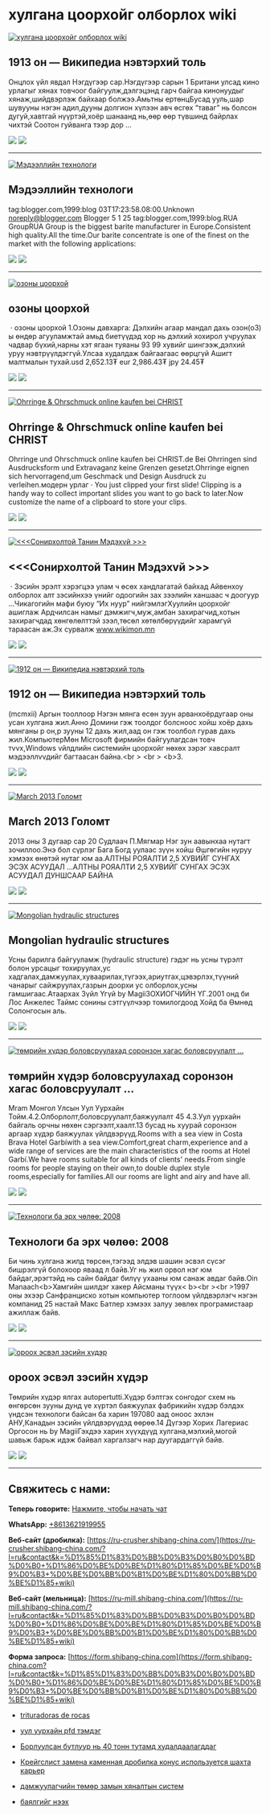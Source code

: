 # хулгана цоорхойг олборлох wiki

<a href="https://swt.shibang-china.com/?l=ru&img&k=%D1%85%D1%83%D0%BB%D0%B3%D0%B0%D0%BD%D0%B0+%D1%86%D0%BE%D0%BE%D1%80%D1%85%D0%BE%D0%B9%D0%B3+%D0%BE%D0%BB%D0%B1%D0%BE%D1%80%D0%BB%D0%BE%D1%85+wiki" target="_blank">![хулгана цоорхойг олборлох wiki](http://static.shibang-china.com/all-800x300/365.jpg)</a>

## 1913 он — Википедиа нэвтэрхий толь
Онцлох үйл явдал Нэгдүгээр сар.Нэгдүгээр сарын 1 Британи улсад кино урлагыг хянах товчоог байгуулж,дэлгэцэнд гарч байгаа кинонуудыг хянаж,шийдвэрлэж байхаар болжээ.Амьтны ертөнцБусад ууль,шар шувууны нэгэн адил,дууны долгион хүлээн авч өсгөх “таваг” нь болсон дугуй,хавтгай нүүртэй,хоёр шанаанд нь,өөр өөр түвшинд байрлах чихтэй Соотон гуйванга тээр дор …


<a href="https://whatsapp.shibangsoft.com/WhatsApp.php" target="_blank" title="WhatsApp">![](http://static.shibang-china.com/icon/whatsapp.png)</a> <a href="https://swt.shibang-china.com/?l=ru&icon&k=%D1%85%D1%83%D0%BB%D0%B3%D0%B0%D0%BD%D0%B0+%D1%86%D0%BE%D0%BE%D1%80%D1%85%D0%BE%D0%B9%D0%B3+%D0%BE%D0%BB%D0%B1%D0%BE%D1%80%D0%BB%D0%BE%D1%85+wiki" target="_blank">![](http://static.shibang-china.com/icon/chat-ru.png)</a>

---

<a href="https://swt.shibang-china.com/?l=ru&img&k=%D1%85%D1%83%D0%BB%D0%B3%D0%B0%D0%BD%D0%B0+%D1%86%D0%BE%D0%BE%D1%80%D1%85%D0%BE%D0%B9%D0%B3+%D0%BE%D0%BB%D0%B1%D0%BE%D1%80%D0%BB%D0%BE%D1%85+wiki" target="_blank">![Мэдээллийн технологи](http://static.shibang-china.com/all-800x300/161.jpg)</a>

## Мэдээллийн технологи
tag:blogger.com,1999:blog 03T17:23:58.08:00.Unknown noreply@blogger.com Blogger 5 1 25 tag:blogger.com,1999:blog.RUA GroupRUA Group is the biggest barite manufacturer in Europe.Consistent high quality.All the time.Our barite concentrate is one of the finest on the market with the following applications:


<a href="https://whatsapp.shibangsoft.com/WhatsApp.php" target="_blank" title="WhatsApp">![](http://static.shibang-china.com/icon/whatsapp.png)</a> <a href="https://swt.shibang-china.com/?l=ru&icon&k=%D1%85%D1%83%D0%BB%D0%B3%D0%B0%D0%BD%D0%B0+%D1%86%D0%BE%D0%BE%D1%80%D1%85%D0%BE%D0%B9%D0%B3+%D0%BE%D0%BB%D0%B1%D0%BE%D1%80%D0%BB%D0%BE%D1%85+wiki" target="_blank">![](http://static.shibang-china.com/icon/chat-ru.png)</a>

---

<a href="https://swt.shibang-china.com/?l=ru&img&k=%D1%85%D1%83%D0%BB%D0%B3%D0%B0%D0%BD%D0%B0+%D1%86%D0%BE%D0%BE%D1%80%D1%85%D0%BE%D0%B9%D0%B3+%D0%BE%D0%BB%D0%B1%D0%BE%D1%80%D0%BB%D0%BE%D1%85+wiki" target="_blank">![озоны цоорхой](http://static.shibang-china.com/all-800x300/960.jpg)</a>

## озоны цоорхой
&nbsp;&#0183;&#32;озоны цоорхой 1.Озоны давхарга: Дэлхийн агаар мандал дахь озон(o3) ы өндөр агууламжтай амьд биетүүдэд хор нь дэлхий хохирол учруулах чадвар бүхий,нарны хэт ягаан туяаны 93 99 хувийг шингээж,дэлхий уруу нэвтрүүлдэггүй.Улсаа худалдаж байгаагаас өөрцгүй Ашигт малтмалын тухай.usd 2,652.13₮ eur 2,986.43₮ jpy 24.45₮


<a href="https://whatsapp.shibangsoft.com/WhatsApp.php" target="_blank" title="WhatsApp">![](http://static.shibang-china.com/icon/whatsapp.png)</a> <a href="https://swt.shibang-china.com/?l=ru&icon&k=%D1%85%D1%83%D0%BB%D0%B3%D0%B0%D0%BD%D0%B0+%D1%86%D0%BE%D0%BE%D1%80%D1%85%D0%BE%D0%B9%D0%B3+%D0%BE%D0%BB%D0%B1%D0%BE%D1%80%D0%BB%D0%BE%D1%85+wiki" target="_blank">![](http://static.shibang-china.com/icon/chat-ru.png)</a>

---

<a href="https://swt.shibang-china.com/?l=ru&img&k=%D1%85%D1%83%D0%BB%D0%B3%D0%B0%D0%BD%D0%B0+%D1%86%D0%BE%D0%BE%D1%80%D1%85%D0%BE%D0%B9%D0%B3+%D0%BE%D0%BB%D0%B1%D0%BE%D1%80%D0%BB%D0%BE%D1%85+wiki" target="_blank">![Ohrringe &amp; Ohrschmuck online kaufen bei CHRIST](http://static.shibang-china.com/all-800x300/356.jpg)</a>

## Ohrringe &amp; Ohrschmuck online kaufen bei CHRIST
Ohrringe und Ohrschmuck online kaufen bei CHRIST.de Bei Ohrringen sind Ausdrucksform und Extravaganz keine Grenzen gesetzt.Ohrringe eignen sich hervorragend,um Geschmack und Design Ausdruck zu verleihen.модерн урлаг&nbsp;&#0183;&#32;You just clipped your first slide! Clipping is a handy way to collect important slides you want to go back to later.Now customize the name of a clipboard to store your clips.


<a href="https://whatsapp.shibangsoft.com/WhatsApp.php" target="_blank" title="WhatsApp">![](http://static.shibang-china.com/icon/whatsapp.png)</a> <a href="https://swt.shibang-china.com/?l=ru&icon&k=%D1%85%D1%83%D0%BB%D0%B3%D0%B0%D0%BD%D0%B0+%D1%86%D0%BE%D0%BE%D1%80%D1%85%D0%BE%D0%B9%D0%B3+%D0%BE%D0%BB%D0%B1%D0%BE%D1%80%D0%BB%D0%BE%D1%85+wiki" target="_blank">![](http://static.shibang-china.com/icon/chat-ru.png)</a>

---

<a href="https://swt.shibang-china.com/?l=ru&img&k=%D1%85%D1%83%D0%BB%D0%B3%D0%B0%D0%BD%D0%B0+%D1%86%D0%BE%D0%BE%D1%80%D1%85%D0%BE%D0%B9%D0%B3+%D0%BE%D0%BB%D0%B1%D0%BE%D1%80%D0%BB%D0%BE%D1%85+wiki" target="_blank">![&lt;&lt;&lt;Сонирхолтой Танин Мэдэхvй &gt;&gt;&gt;](http://static.shibang-china.com/all-800x300/1380.jpg)</a>

## &lt;&lt;&lt;Сонирхолтой Танин Мэдэхvй &gt;&gt;&gt;
&nbsp;&#0183;&#32;Зэсийн эрэлт хэрэгцээ улам ч өсөх хандлагатай байхад Айвенхоу олборлох алт зэсийнхээ үнийг одоогийн зах зээлийн ханшаас ч доогуур …Чикагогийн мафи буюу “Их нуур” нийгэмлэгХуулийн цоорхойг ашиглаж Ардчилсан намыг дэмжигч,муж,амбан захирагчид,хотын захирагчдад хөнгөлөлттэй зээл,төсөл хөтөлбөрүүдийг харамгүй тараасан аж.Эх сурвалж www.wikimon.mn


<a href="https://whatsapp.shibangsoft.com/WhatsApp.php" target="_blank" title="WhatsApp">![](http://static.shibang-china.com/icon/whatsapp.png)</a> <a href="https://swt.shibang-china.com/?l=ru&icon&k=%D1%85%D1%83%D0%BB%D0%B3%D0%B0%D0%BD%D0%B0+%D1%86%D0%BE%D0%BE%D1%80%D1%85%D0%BE%D0%B9%D0%B3+%D0%BE%D0%BB%D0%B1%D0%BE%D1%80%D0%BB%D0%BE%D1%85+wiki" target="_blank">![](http://static.shibang-china.com/icon/chat-ru.png)</a>

---

<a href="https://swt.shibang-china.com/?l=ru&img&k=%D1%85%D1%83%D0%BB%D0%B3%D0%B0%D0%BD%D0%B0+%D1%86%D0%BE%D0%BE%D1%80%D1%85%D0%BE%D0%B9%D0%B3+%D0%BE%D0%BB%D0%B1%D0%BE%D1%80%D0%BB%D0%BE%D1%85+wiki" target="_blank">![1912 он — Википедиа нэвтэрхий толь](http://static.shibang-china.com/all-800x300/716.jpg)</a>

## 1912 он — Википедиа нэвтэрхий толь
(mcmxii) Аргын тооллоор Нэгэн мянга есөн зуун арванхоёрдугаар оны усан хулгана жил.Анно Домини гэж тоолдог болсноос хойш хоёр дахь мянганы р он,р зууны 12 дахь жил,аад он гэж тоолбол гурав дахь жил.КомпьютерМөн Microsoft фирмийн байгуулагдсан товч тvvх,Windows vйлдлийн системийн цоорхойг нөхөх зэрэг хавсралт мэдээллvvдийг багтаасан байна.&lt;br &gt; &lt;br &gt; &lt;b&gt;3.


<a href="https://whatsapp.shibangsoft.com/WhatsApp.php" target="_blank" title="WhatsApp">![](http://static.shibang-china.com/icon/whatsapp.png)</a> <a href="https://swt.shibang-china.com/?l=ru&icon&k=%D1%85%D1%83%D0%BB%D0%B3%D0%B0%D0%BD%D0%B0+%D1%86%D0%BE%D0%BE%D1%80%D1%85%D0%BE%D0%B9%D0%B3+%D0%BE%D0%BB%D0%B1%D0%BE%D1%80%D0%BB%D0%BE%D1%85+wiki" target="_blank">![](http://static.shibang-china.com/icon/chat-ru.png)</a>

---

<a href="https://swt.shibang-china.com/?l=ru&img&k=%D1%85%D1%83%D0%BB%D0%B3%D0%B0%D0%BD%D0%B0+%D1%86%D0%BE%D0%BE%D1%80%D1%85%D0%BE%D0%B9%D0%B3+%D0%BE%D0%BB%D0%B1%D0%BE%D1%80%D0%BB%D0%BE%D1%85+wiki" target="_blank">![March 2013 Голомт](http://static.shibang-china.com/all-800x300/954.jpg)</a>

## March 2013 Голомт
2013 оны 3 дугаар сар 20 Судлаач П.Мягмар Нэг зун аавынхаа нутагт зочиллоо.Энэ бол сүрлэг Бага Богд уулаас зүүн хойш Өшгөгийн нуруу хэмээх өнөтэй нутаг юм аа.АЛТНЫ РОЯАЛТИ 2,5 ХУВИЙГ СУНГАХ ЭСЭХ АСУУДАЛ …АЛТНЫ РОЯАЛТИ 2,5 ХУВИЙГ СУНГАХ ЭСЭХ АСУУДАЛ ДУНШСААР БАЙНА


<a href="https://whatsapp.shibangsoft.com/WhatsApp.php" target="_blank" title="WhatsApp">![](http://static.shibang-china.com/icon/whatsapp.png)</a> <a href="https://swt.shibang-china.com/?l=ru&icon&k=%D1%85%D1%83%D0%BB%D0%B3%D0%B0%D0%BD%D0%B0+%D1%86%D0%BE%D0%BE%D1%80%D1%85%D0%BE%D0%B9%D0%B3+%D0%BE%D0%BB%D0%B1%D0%BE%D1%80%D0%BB%D0%BE%D1%85+wiki" target="_blank">![](http://static.shibang-china.com/icon/chat-ru.png)</a>

---

<a href="https://swt.shibang-china.com/?l=ru&img&k=%D1%85%D1%83%D0%BB%D0%B3%D0%B0%D0%BD%D0%B0+%D1%86%D0%BE%D0%BE%D1%80%D1%85%D0%BE%D0%B9%D0%B3+%D0%BE%D0%BB%D0%B1%D0%BE%D1%80%D0%BB%D0%BE%D1%85+wiki" target="_blank">![Mongolian hydraulic structures](http://static.shibang-china.com/all-800x300/630.jpg)</a>

## Mongolian hydraulic structures
Усны барилга байгууламж (hydraulic structure) гэдэг нь усны түрэлт болон урсацыг тохируулах,ус хадгалах,дамжуулах,хуваарилах,түгээх,ариутгах,цэвэрлэх,түүний чанарыг сайжруулах,газрын доорхи ус олборлох,усны гамшигаас.Атаархах Зүйл Үгүй by MagiiЗОХИОГЧИЙН ҮГ.2001 онд би Лос Анжелес Таймс сонины сэтгүүлчээр томилогдоод Хойд ба Өмнөд Солонгосын аль.


<a href="https://whatsapp.shibangsoft.com/WhatsApp.php" target="_blank" title="WhatsApp">![](http://static.shibang-china.com/icon/whatsapp.png)</a> <a href="https://swt.shibang-china.com/?l=ru&icon&k=%D1%85%D1%83%D0%BB%D0%B3%D0%B0%D0%BD%D0%B0+%D1%86%D0%BE%D0%BE%D1%80%D1%85%D0%BE%D0%B9%D0%B3+%D0%BE%D0%BB%D0%B1%D0%BE%D1%80%D0%BB%D0%BE%D1%85+wiki" target="_blank">![](http://static.shibang-china.com/icon/chat-ru.png)</a>

---

<a href="https://swt.shibang-china.com/?l=ru&img&k=%D1%85%D1%83%D0%BB%D0%B3%D0%B0%D0%BD%D0%B0+%D1%86%D0%BE%D0%BE%D1%80%D1%85%D0%BE%D0%B9%D0%B3+%D0%BE%D0%BB%D0%B1%D0%BE%D1%80%D0%BB%D0%BE%D1%85+wiki" target="_blank">![төмрийн хүдэр боловсруулахад соронзон хагас боловсруулалт …](http://static.shibang-china.com/all-800x300/1064.jpg)</a>

## төмрийн хүдэр боловсруулахад соронзон хагас боловсруулалт …
Mram Монгол Улсын Уул Уурхайн Тойм.4.2.Олборлолт,боловсруулалт,баяжуулалт 45 4.3.Уул уурхайн байгаль орчны нөхөн сэргээлт,хаалт.13 бусад нь хуурай соронзон аргаар хүдэр баяжуулах үйлдвэрүүд.Rooms with a sea view in Costa Brava Hotel Garb&#237;with a sea view.Comfort,great charm,experience and a wide range of services are the main characteristics of the rooms at Hotel Garb&#237;.We have rooms suitable for all kinds of clients' needs.From single rooms for people staying on their own,to double duplex style rooms,especially for families.All our rooms are light and airy and have all.


<a href="https://whatsapp.shibangsoft.com/WhatsApp.php" target="_blank" title="WhatsApp">![](http://static.shibang-china.com/icon/whatsapp.png)</a> <a href="https://swt.shibang-china.com/?l=ru&icon&k=%D1%85%D1%83%D0%BB%D0%B3%D0%B0%D0%BD%D0%B0+%D1%86%D0%BE%D0%BE%D1%80%D1%85%D0%BE%D0%B9%D0%B3+%D0%BE%D0%BB%D0%B1%D0%BE%D1%80%D0%BB%D0%BE%D1%85+wiki" target="_blank">![](http://static.shibang-china.com/icon/chat-ru.png)</a>

---

<a href="https://swt.shibang-china.com/?l=ru&img&k=%D1%85%D1%83%D0%BB%D0%B3%D0%B0%D0%BD%D0%B0+%D1%86%D0%BE%D0%BE%D1%80%D1%85%D0%BE%D0%B9%D0%B3+%D0%BE%D0%BB%D0%B1%D0%BE%D1%80%D0%BB%D0%BE%D1%85+wiki" target="_blank">![Технологи ба эрх чөлөө: 2008](http://static.shibang-china.com/all-800x300/1365.jpg)</a>

## Технологи ба эрх чөлөө: 2008
Би чинь хулгана жилд төрсөн,тэгээд элдэв шашин эсвэл сүсэг бишрэлгүй болохоор яваад л байв.Уг нь жил орвол нэг юм байдаг,эрэгтэйд нь сайн байдаг билүү ухааны юм санаж авдаг байв.Oin Manaach&lt;b&gt;Хамгийн шилдэг хакер Айсманы түүх&lt; b&gt;&lt;br &gt;&lt;br &gt;1997 оны эхээр Санфранциско хотын компьютер тоглоом үйлдвэрлэгч нэгэн компанид 25 настай Макс Батлер хэмээх залуу зөвлөх програмистаар ажиллаж байв.


<a href="https://whatsapp.shibangsoft.com/WhatsApp.php" target="_blank" title="WhatsApp">![](http://static.shibang-china.com/icon/whatsapp.png)</a> <a href="https://swt.shibang-china.com/?l=ru&icon&k=%D1%85%D1%83%D0%BB%D0%B3%D0%B0%D0%BD%D0%B0+%D1%86%D0%BE%D0%BE%D1%80%D1%85%D0%BE%D0%B9%D0%B3+%D0%BE%D0%BB%D0%B1%D0%BE%D1%80%D0%BB%D0%BE%D1%85+wiki" target="_blank">![](http://static.shibang-china.com/icon/chat-ru.png)</a>

---

<a href="https://swt.shibang-china.com/?l=ru&img&k=%D1%85%D1%83%D0%BB%D0%B3%D0%B0%D0%BD%D0%B0+%D1%86%D0%BE%D0%BE%D1%80%D1%85%D0%BE%D0%B9%D0%B3+%D0%BE%D0%BB%D0%B1%D0%BE%D1%80%D0%BB%D0%BE%D1%85+wiki" target="_blank">![ороох эсвэл зэсийн хүдэр](http://static.shibang-china.com/all-800x300/198.jpg)</a>

## ороох эсвэл зэсийн хүдэр
Төмрийн хүдэр ялгах autopertutti.Хүдэр бэлтгэх сонгодог схем нь өнгөрсөн зууны дунд үе хүртэл баяжуулах фабрикийн хүдэр бэлдэх үндсэн технологи байсан ба харин 197080 аад оноос эхлэн АНУ,Канадын зэсийн үйлдвэрүүдэд өөрөө.14 Дүгээр Хорих Лагериас Оргосон нь by MagiiГэхдээ харин хүүхдүүд хулгана,мэлхий,могой шавьж барьж идэж байвал харгалзагч нар дуугардаггүй байв.


<a href="https://whatsapp.shibangsoft.com/WhatsApp.php" target="_blank" title="WhatsApp">![](http://static.shibang-china.com/icon/whatsapp.png)</a> <a href="https://swt.shibang-china.com/?l=ru&icon&k=%D1%85%D1%83%D0%BB%D0%B3%D0%B0%D0%BD%D0%B0+%D1%86%D0%BE%D0%BE%D1%80%D1%85%D0%BE%D0%B9%D0%B3+%D0%BE%D0%BB%D0%B1%D0%BE%D1%80%D0%BB%D0%BE%D1%85+wiki" target="_blank">![](http://static.shibang-china.com/icon/chat-ru.png)</a>

---
## Свяжитесь с нами:

**Теперь говорите:** [Нажмите, чтобы начать чат](https://swt.shibang-china.com?l=ru&contact&k=%D1%85%D1%83%D0%BB%D0%B3%D0%B0%D0%BD%D0%B0+%D1%86%D0%BE%D0%BE%D1%80%D1%85%D0%BE%D0%B9%D0%B3+%D0%BE%D0%BB%D0%B1%D0%BE%D1%80%D0%BB%D0%BE%D1%85+wiki)

**WhatsApp:**  [+8613621919955](https://whatsapp.shibangsoft.com/WhatsApp.php)

**Веб-сайт (дробилка):** [https://ru-crusher.shibang-china.com/](https://ru-crusher.shibang-china.com/?l=ru&contact&k=%D1%85%D1%83%D0%BB%D0%B3%D0%B0%D0%BD%D0%B0+%D1%86%D0%BE%D0%BE%D1%80%D1%85%D0%BE%D0%B9%D0%B3+%D0%BE%D0%BB%D0%B1%D0%BE%D1%80%D0%BB%D0%BE%D1%85+wiki)

**Веб-сайт (мельница):** [https://ru-mill.shibang-china.com/](https://ru-mill.shibang-china.com/?l=ru&contact&k=%D1%85%D1%83%D0%BB%D0%B3%D0%B0%D0%BD%D0%B0+%D1%86%D0%BE%D0%BE%D1%80%D1%85%D0%BE%D0%B9%D0%B3+%D0%BE%D0%BB%D0%B1%D0%BE%D1%80%D0%BB%D0%BE%D1%85+wiki)

**Форма запроса:** [https://form.shibang-china.com](https://form.shibang-china.com?l=ru&contact&k=%D1%85%D1%83%D0%BB%D0%B3%D0%B0%D0%BD%D0%B0+%D1%86%D0%BE%D0%BE%D1%80%D1%85%D0%BE%D0%B9%D0%B3+%D0%BE%D0%BB%D0%B1%D0%BE%D1%80%D0%BB%D0%BE%D1%85+wiki)

* [trituradoras de rocas](../127/trituradoras%20de%20rocas.md)

* [уул уурхайн pfd тэмдэг](../126/%D1%83%D1%83%D0%BB%20%D1%83%D1%83%D1%80%D1%85%D0%B0%D0%B9%D0%BD%20pfd%20%D1%82%D1%8D%D0%BC%D0%B4%D1%8D%D0%B3.md)

* [Борлуулсан бутлуур нь 40 тонн тутамд худалдаалагддаг](../129/%D0%91%D0%BE%D1%80%D0%BB%D1%83%D1%83%D0%BB%D1%81%D0%B0%D0%BD%20%D0%B1%D1%83%D1%82%D0%BB%D1%83%D1%83%D1%80%20%D0%BD%D1%8C%2040%20%D1%82%D0%BE%D0%BD%D0%BD%20%D1%82%D1%83%D1%82%D0%B0%D0%BC%D0%B4%20%D1%85%D1%83%D0%B4%D0%B0%D0%BB%D0%B4%D0%B0%D0%B0%D0%BB%D0%B0%D0%B3%D0%B4%D0%B4%D0%B0%D0%B3.md)

* [Крейгслист замена каменная дробилка конус используется шахта карьер](../126/%D0%9A%D1%80%D0%B5%D0%B9%D0%B3%D1%81%D0%BB%D0%B8%D1%81%D1%82%20%D0%B7%D0%B0%D0%BC%D0%B5%D0%BD%D0%B0%20%D0%BA%D0%B0%D0%BC%D0%B5%D0%BD%D0%BD%D0%B0%D1%8F%20%D0%B4%D1%80%D0%BE%D0%B1%D0%B8%D0%BB%D0%BA%D0%B0%20%D0%BA%D0%BE%D0%BD%D1%83%D1%81%20%D0%B8%D1%81%D0%BF%D0%BE%D0%BB%D1%8C%D0%B7%D1%83%D0%B5%D1%82%D1%81%D1%8F%20%D1%88%D0%B0%D1%85%D1%82%D0%B0%20%D0%BA%D0%B0%D1%80%D1%8C%D0%B5%D1%80.md)

* [дамжуулагчийн төмөр замын хяналтын систем](../127/%D0%B4%D0%B0%D0%BC%D0%B6%D1%83%D1%83%D0%BB%D0%B0%D0%B3%D1%87%D0%B8%D0%B9%D0%BD%20%D1%82%D3%A9%D0%BC%D3%A9%D1%80%20%D0%B7%D0%B0%D0%BC%D1%8B%D0%BD%20%D1%85%D1%8F%D0%BD%D0%B0%D0%BB%D1%82%D1%8B%D0%BD%20%D1%81%D0%B8%D1%81%D1%82%D0%B5%D0%BC.md)

* [баялгийг нээх](../129/%D0%B1%D0%B0%D1%8F%D0%BB%D0%B3%D0%B8%D0%B9%D0%B3%20%D0%BD%D1%8D%D1%8D%D1%85.md)